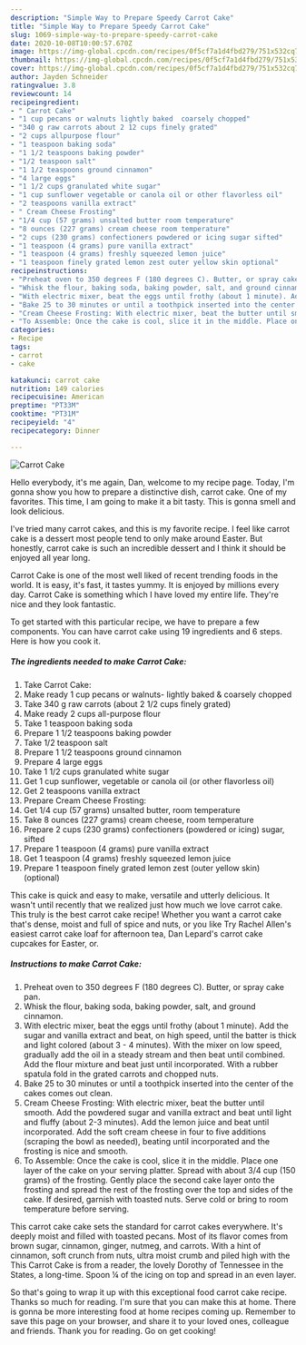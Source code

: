 ```yaml
---
description: "Simple Way to Prepare Speedy Carrot Cake"
title: "Simple Way to Prepare Speedy Carrot Cake"
slug: 1069-simple-way-to-prepare-speedy-carrot-cake
date: 2020-10-08T10:00:57.670Z
image: https://img-global.cpcdn.com/recipes/0f5cf7a1d4fbd279/751x532cq70/carrot-cake-recipe-main-photo.jpg
thumbnail: https://img-global.cpcdn.com/recipes/0f5cf7a1d4fbd279/751x532cq70/carrot-cake-recipe-main-photo.jpg
cover: https://img-global.cpcdn.com/recipes/0f5cf7a1d4fbd279/751x532cq70/carrot-cake-recipe-main-photo.jpg
author: Jayden Schneider
ratingvalue: 3.8
reviewcount: 14
recipeingredient:
- " Carrot Cake"
- "1 cup pecans or walnuts lightly baked  coarsely chopped"
- "340 g raw carrots about 2 12 cups finely grated"
- "2 cups allpurpose flour"
- "1 teaspoon baking soda"
- "1 1/2 teaspoons baking powder"
- "1/2 teaspoon salt"
- "1 1/2 teaspoons ground cinnamon"
- "4 large eggs"
- "1 1/2 cups granulated white sugar"
- "1 cup sunflower vegetable or canola oil or other flavorless oil"
- "2 teaspoons vanilla extract"
- " Cream Cheese Frosting"
- "1/4 cup (57 grams) unsalted butter room temperature"
- "8 ounces (227 grams) cream cheese room temperature"
- "2 cups (230 grams) confectioners powdered or icing sugar sifted"
- "1 teaspoon (4 grams) pure vanilla extract"
- "1 teaspoon (4 grams) freshly squeezed lemon juice"
- "1 teaspoon finely grated lemon zest outer yellow skin optional"
recipeinstructions:
- "Preheat oven to 350 degrees F (180 degrees C). Butter, or spray cake pan."
- "Whisk the flour, baking soda, baking powder, salt, and ground cinnamon."
- "With electric mixer, beat the eggs until frothy (about 1 minute). Add the sugar and vanilla extract and beat, on high speed, until the batter is thick and light colored (about 3 - 4 minutes). With the mixer on low speed, gradually add the oil in a steady stream and then beat until combined. Add the flour mixture and beat just until incorporated. With a rubber spatula fold in the grated carrots and chopped nuts."
- "Bake 25 to 30 minutes or until a toothpick inserted into the center of the cakes comes out clean."
- "Cream Cheese Frosting: With electric mixer, beat the butter until smooth. Add the powdered sugar and vanilla extract and beat until light and fluffy (about 2-3 minutes). Add the lemon juice and beat until incorporated. Add the soft cream cheese in four to five additions (scraping the bowl as needed), beating until incorporated and the frosting is nice and smooth."
- "To Assemble: Once the cake is cool, slice it in the middle. Place one layer of the cake on your serving platter. Spread with about 3/4 cup (150 grams) of the frosting. Gently place the second cake layer onto the frosting and spread the rest of the frosting over the top and sides of the cake. If desired, garnish with toasted nuts. Serve cold or bring to room temperature before serving."
categories:
- Recipe
tags:
- carrot
- cake

katakunci: carrot cake 
nutrition: 149 calories
recipecuisine: American
preptime: "PT33M"
cooktime: "PT31M"
recipeyield: "4"
recipecategory: Dinner

---
```



![Carrot Cake](https://img-global.cpcdn.com/recipes/0f5cf7a1d4fbd279/751x532cq70/carrot-cake-recipe-main-photo.jpg)

Hello everybody, it's me again, Dan, welcome to my recipe page. Today, I'm gonna show you how to prepare a distinctive dish, carrot cake. One of my favorites. This time, I am going to make it a bit tasty. This is gonna smell and look delicious.

I&#39;ve tried many carrot cakes, and this is my favorite recipe. I feel like carrot cake is a dessert most people tend to only make around Easter. But honestly, carrot cake is such an incredible dessert and I think it should be enjoyed all year long.

Carrot Cake is one of the most well liked of recent trending foods in the world. It is easy, it's fast, it tastes yummy. It is enjoyed by millions every day. Carrot Cake is something which I have loved my entire life. They're nice and they look fantastic.


To get started with this particular recipe, we have to prepare a few components. You can have carrot cake using 19 ingredients and 6 steps. Here is how you cook it.

<!--inarticleads1-->

##### The ingredients needed to make Carrot Cake:

1. Take  Carrot Cake:
1. Make ready 1 cup pecans or walnuts- lightly baked &amp; coarsely chopped
1. Take 340 g raw carrots (about 2 1/2 cups finely grated)
1. Make ready 2 cups all-purpose flour
1. Take 1 teaspoon baking soda
1. Prepare 1 1/2 teaspoons baking powder
1. Take 1/2 teaspoon salt
1. Prepare 1 1/2 teaspoons ground cinnamon
1. Prepare 4 large eggs
1. Take 1 1/2 cups granulated white sugar
1. Get 1 cup sunflower, vegetable or canola oil (or other flavorless oil)
1. Get 2 teaspoons vanilla extract
1. Prepare  Cream Cheese Frosting:
1. Get 1/4 cup (57 grams) unsalted butter, room temperature
1. Take 8 ounces (227 grams) cream cheese, room temperature
1. Prepare 2 cups (230 grams) confectioners (powdered or icing) sugar, sifted
1. Prepare 1 teaspoon (4 grams) pure vanilla extract
1. Get 1 teaspoon (4 grams) freshly squeezed lemon juice
1. Prepare 1 teaspoon finely grated lemon zest (outer yellow skin) (optional)


This cake is quick and easy to make, versatile and utterly delicious. It wasn&#39;t until recently that we realized just how much we love carrot cake. This truly is the best carrot cake recipe! Whether you want a carrot cake that&#39;s dense, moist and full of spice and nuts, or you like Try Rachel Allen&#39;s easiest carrot cake loaf for afternoon tea, Dan Lepard&#39;s carrot cake cupcakes for Easter, or. 

<!--inarticleads2-->

##### Instructions to make Carrot Cake:

1. Preheat oven to 350 degrees F (180 degrees C). Butter, or spray cake pan.
1. Whisk the flour, baking soda, baking powder, salt, and ground cinnamon.
1. With electric mixer, beat the eggs until frothy (about 1 minute). Add the sugar and vanilla extract and beat, on high speed, until the batter is thick and light colored (about 3 - 4 minutes). With the mixer on low speed, gradually add the oil in a steady stream and then beat until combined. Add the flour mixture and beat just until incorporated. With a rubber spatula fold in the grated carrots and chopped nuts.
1. Bake 25 to 30 minutes or until a toothpick inserted into the center of the cakes comes out clean.
1. Cream Cheese Frosting: With electric mixer, beat the butter until smooth. Add the powdered sugar and vanilla extract and beat until light and fluffy (about 2-3 minutes). Add the lemon juice and beat until incorporated. Add the soft cream cheese in four to five additions (scraping the bowl as needed), beating until incorporated and the frosting is nice and smooth.
1. To Assemble: Once the cake is cool, slice it in the middle. Place one layer of the cake on your serving platter. Spread with about 3/4 cup (150 grams) of the frosting. Gently place the second cake layer onto the frosting and spread the rest of the frosting over the top and sides of the cake. If desired, garnish with toasted nuts. Serve cold or bring to room temperature before serving.


This carrot cake cake sets the standard for carrot cakes everywhere. It&#39;s deeply moist and filled with toasted pecans. Most of its flavor comes from brown sugar, cinnamon, ginger, nutmeg, and carrots. With a hint of cinnamon, soft crunch from nuts, ultra moist crumb and piled high with the This Carrot Cake is from a reader, the lovely Dorothy of Tennessee in the States, a long-time. Spoon ¼ of the icing on top and spread in an even layer. 

So that's going to wrap it up with this exceptional food carrot cake recipe. Thanks so much for reading. I'm sure that you can make this at home. There is gonna be more interesting food at home recipes coming up. Remember to save this page on your browser, and share it to your loved ones, colleague and friends. Thank you for reading. Go on get cooking!
